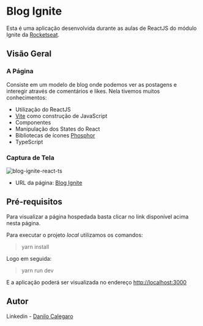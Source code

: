 # Blog Ignite 

Esta é uma aplicação desenvolvida durante as aulas de ReactJS do módulo Ignite da [Rocketseat](https://www.rocketseat.com.br/).

## Visão Geral

### A Página
Consiste em um modelo de blog onde podemos ver as postagens e interegir através de comentários e likes.
Nela tivemos muitos conhecimentos: 

- Utilização do ReactJS
- [Vite](https://vitejs.dev/) como construção de JavaScript
- Componentes
- Manipulação dos States do React
- Bibliotecas de ícones [Phosphor](https://phosphoricons.com/)
- TypeScript

### Captura de Tela
![blog-ignite-react-ts](https://user-images.githubusercontent.com/33231886/172661028-c0c91ae6-85a6-47e6-9d08-47571e38d577.jpg)

- URL da página: [Blog Ignite](blog-ignite-react-ts.vercel.app)

## Pré-requisitos

Para visualizar a página hospedada basta clicar no link disponível acima nesta página.

Para executar o projeto *local* utilizamos os comandos:
> yarn install

Logo em seguida:
> yarn run dev

E a aplicação poderá ser visualizada no endereço [http://localhost:3000](http://localhost:3000)

## Autor

Linkedin - [Danilo Calegaro](https://www.linkedin.com/in/danilo-calegaro/)